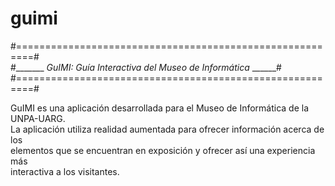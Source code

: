 # guimi
#=========================================================#    
#_______ _GuIMI: Guía Interactiva del Museo de Informática_ ______#    
#=========================================================#    

GuIMI es una aplicación desarrollada para el Museo de Informática de la UNPA-UARG.  
La aplicación utiliza realidad aumentada para ofrecer información acerca de los  
elementos que se encuentran en exposición y ofrecer así una experiencia más   
interactiva a los visitantes.   
